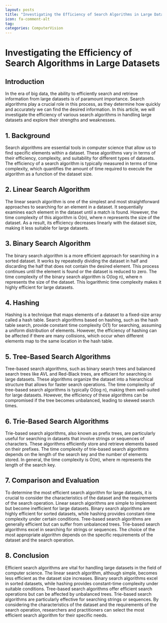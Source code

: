 ```yaml
---
layout: posts
title: "Investigating the Efficiency of Search Algorithms in Large Datasets"
icon: fa-comment-alt
tag:      
categories: ComputerVision
---
```



# Investigating the Efficiency of Search Algorithms in Large Datasets

## Introduction
In the era of big data, the ability to efficiently search and retrieve information from large datasets is of paramount importance. Search algorithms play a crucial role in this process, as they determine how quickly and accurately we can find the desired information. In this article, we will investigate the efficiency of various search algorithms in handling large datasets and explore their strengths and weaknesses.

## 1. Background
Search algorithms are essential tools in computer science that allow us to find specific elements within a dataset. These algorithms vary in terms of their efficiency, complexity, and suitability for different types of datasets. The efficiency of a search algorithm is typically measured in terms of time complexity, which quantifies the amount of time required to execute the algorithm as a function of the dataset size.

## 2. Linear Search Algorithm
The linear search algorithm is one of the simplest and most straightforward approaches to searching for an element in a dataset. It sequentially examines each element in the dataset until a match is found. However, the time complexity of this algorithm is O(n), where n represents the size of the dataset. As a result, its efficiency decreases linearly with the dataset size, making it less suitable for large datasets.

## 3. Binary Search Algorithm
The binary search algorithm is a more efficient approach for searching in a sorted dataset. It works by repeatedly dividing the dataset in half and discarding the half that does not contain the desired element. This process continues until the element is found or the dataset is reduced to zero. The time complexity of the binary search algorithm is O(log n), where n represents the size of the dataset. This logarithmic time complexity makes it highly efficient for large datasets.

## 4. Hashing
Hashing is a technique that maps elements of a dataset to a fixed-size array called a hash table. Search algorithms based on hashing, such as the hash table search, provide constant time complexity O(1) for searching, assuming a uniform distribution of elements. However, the efficiency of hashing can be affected if there are many collisions, which occur when different elements map to the same location in the hash table.

## 5. Tree-Based Search Algorithms
Tree-based search algorithms, such as binary search trees and balanced search trees like AVL and Red-Black trees, are efficient for searching in large datasets. These algorithms organize the dataset into a hierarchical structure that allows for faster search operations. The time complexity of tree-based search algorithms is typically O(log n), making them well-suited for large datasets. However, the efficiency of these algorithms can be compromised if the tree becomes unbalanced, leading to skewed search times.

## 6. Trie-Based Search Algorithms
Trie-based search algorithms, also known as prefix trees, are particularly useful for searching in datasets that involve strings or sequences of characters. These algorithms efficiently store and retrieve elements based on their prefixes. The time complexity of trie-based search algorithms depends on the length of the search key and the number of elements stored. In general, the time complexity is O(m), where m represents the length of the search key.

## 7. Comparison and Evaluation
To determine the most efficient search algorithm for large datasets, it is crucial to consider the characteristics of the dataset and the requirements of the search operation. Linear search algorithms are simple to implement but become inefficient for large datasets. Binary search algorithms are highly efficient for sorted datasets, while hashing provides constant-time complexity under certain conditions. Tree-based search algorithms are generally efficient but can suffer from unbalanced trees. Trie-based search algorithms excel in searching for strings or sequences. The choice of the most appropriate algorithm depends on the specific requirements of the dataset and the search operation.

## 8. Conclusion
Efficient search algorithms are vital for handling large datasets in the field of computer science. The linear search algorithm, although simple, becomes less efficient as the dataset size increases. Binary search algorithms excel in sorted datasets, while hashing provides constant-time complexity under suitable conditions. Tree-based search algorithms offer efficient search operations but can be affected by unbalanced trees. Trie-based search algorithms are particularly effective for searching strings or sequences. By considering the characteristics of the dataset and the requirements of the search operation, researchers and practitioners can select the most efficient search algorithm for their specific needs.